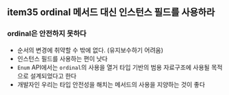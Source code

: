 ## item35 ordinal 메서드 대신 인스턴스 필드를 사용하라

### ordinal은 안전하지 못하다
- 순서의 변경에 취약할 수 밖에 없다. (유지보수하기 어려움)
- 인스턴스 필드를 사용하는 편이 낫다
- `Enum` API에서는 `ordinal`의 사용을 열거 타입 기반의 범용 자료구조에 사용될 목적으로 설계되었다고 한다
- 개발자인 우리는 타입 안전성을 해치는 메서드의 사용을 지양하는 것이 좋다
